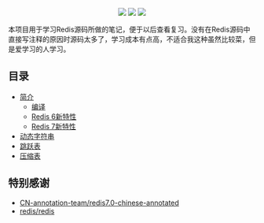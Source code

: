 
<p align="center"><a title="小令童鞋" target="_blank" href="https://github.com/zeekling/redis_doc"><img src="https://img.shields.io/github/last-commit/zeekling/redis_doc.svg?style=flat-square&color=FF9900"></a>
<a title="GitHub repo size in bytes" target="_blank" href="https://github.com/zeekling/redis_doc"><img src="https://img.shields.io/github/repo-size/zeekling/redis_doc.svg?style=flat-square"></a>
<a title="Hits" target="_blank" href="https://github.com/zeekling/hits"><img src="https://hits.b3log.org/zeekling/redis_doc.svg"></a></p>

本项目用于学习Redis源码所做的笔记，便于以后查看复习。没有在Redis源码中直接写注释的原因时源码太多了，学习成本有点高，不适合我这种虽然比较菜，但是爱学习的人学习。

## 目录

- [简介](brief)
  - [编译](brief/complie.md)
  - [Redis 6新特性](brief/redis6.0.md)
  - [Redis 7新特性](brief/redis7.0.md)
- [动态字符串](sds)
- [跳跃表](skiplist/readme.md)
- [压缩表](ziplist/readme.md)


## 特别感谢

- [CN-annotation-team/redis7.0-chinese-annotated](https://github.com/CN-annotation-team/redis7.0-chinese-annotated)
- [redis/redis](https://github.com/redis/redis)

